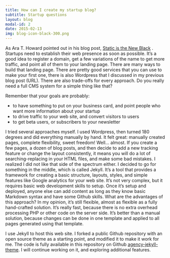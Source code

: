 ```yaml
---
title: How can I create my startup blog?
subtitle: Startup questions
layout: blog
modal-id: 2
date: 2015-02-13
img: blog-icon-black-300.png
---
```


As Ara T. Howard pointed out in his blog post, [Static is the New Black](http://dojo4.com/blog/static-is-the-new-black "Blog post")  . Startups need to establish their web presence as soon as possible. It’s a good idea to register a domain, get a few variations of the name to get more traffic, and point all of them to your landing page. There are many ways to build that landing page. There are pretty good services that you can use to make your first one, there is also Wordpress that I discussed in my previous blog post (URL). There are also trade-offs for every approach. Do you really need a full CMS system for a simple thing like that? 

Remember that your goals are probably:

* to have something to put on your business card, and point people who want more information about your startup
* to drive traffic to your web site, and convert visitors to users
* to get beta users, or subscribers to your newsletter

I tried several approaches myself. I used Wordpress, then turned 180 degrees and did everything manually by hand. It felt great: manually created pages, complete flexibility, sweet freedom! Well... almost. If you create a few pages, a dozen of blog posts, and then decide to add a new tracking feature or change the layout consistently, it means you will do a lot of searching-replacing in your HTML files, and make some bad mistakes. I realized I did not like that side of the spectrum either. I decided to go for something in the middle, which is called Jekyll. It’s a tool that provides a framework for creating a basic structure, layouts, styles, and simple features like Google analytics for your web site. It’s not very complex, but it requires basic web development skills to setup. Once it’s setup and deployed, anyone else can add content as long as they know basic Markdown syntax and have some Github skills. What are the advantages of this approach? In my opinion, it’s still flexible, almost as flexible as a fully hand-crafted solution. It’s really fast, because there is no extra overhead processing PHP or other code on the server side. It’s better than a manual solution, because changes can be done in one template and applied to all pages generated using that template. 

I use Jekyll to host this web site. I forked a public Github repository with an open source theme as a starting point, and modified it to make it work for me. The code is fully available in this repository on Github [agency-jekyll-theme](https://github.com/admitriyev/agency-jekyll-theme). I will continue working on it, and exploring additional features. 